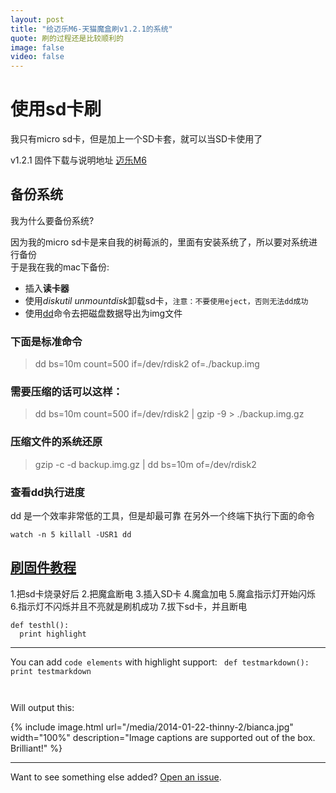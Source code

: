 ```yaml
---
layout: post
title: "给迈乐M6-天猫魔盒刷v1.2.1的系统"
quote: 刷的过程还是比较顺利的
image: false
video: false
---
```


# 使用sd卡刷

我只有micro sd卡，但是加上一个SD卡套，就可以当SD卡使用了

v1.2.1 固件下载与说明地址 [迈乐M6](http://www.hdpfans.com/thread-442690-1-1.html)

## 备份系统

我为什么要备份系统?  

因为我的micro sd卡是来自我的树莓派的，里面有安装系统了，所以要对系统进行备份  
于是我在我的mac下备份:  

- 插入**读卡器**
- 使用*diskutil unmountdisk*卸载sd卡，`注意：不要使用eject，否则无法dd成功`
- 使用[dd](http://zh.wikipedia.org/wiki/Dd_%28Unix%29)命令去把磁盘数据导出为img文件

### 下面是标准命令
> dd bs=10m count=500 if=/dev/rdisk2 of=./backup.img

### 需要压缩的话可以这样：
> dd bs=10m count=500 if=/dev/rdisk2 | gzip -9 > ./backup.img.gz

### 压缩文件的系统还原
> gzip -c -d backup.img.gz | dd bs=10m of=/dev/rdisk2

### 查看dd执行进度
dd 是一个效率非常低的工具，但是却最可靠
在另外一个终端下执行下面的命令

```
watch -n 5 killall -USR1 dd
```

## [刷固件教程](http://bbs.mele.cn/showtopic-2270.aspx)
1.把sd卡烧录好后
2.把魔盒断电
3.插入SD卡 
4.魔盒加电 
5.魔盒指示灯开始闪烁 
6.指示灯不闪烁并且不亮就是刷机成功 
7.拔下sd卡，并且断电


```
def testhl():
  print highlight
```

-------


You can add `code elements` with highlight support:
<code class="python">
  def testmarkdown():
    print testmarkdown

</code>

Will output this:

{% include image.html url="/media/2014-01-22-thinny-2/bianca.jpg" width="100%" description="Image captions are supported out of the box. Brilliant!" %}

-----
Want to see something else added? [Open an issue](https://github.com/camporez/camporez.github.io/issues/new).

